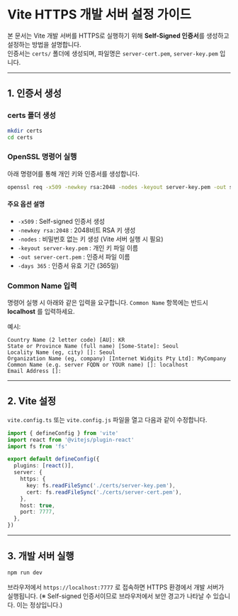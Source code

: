 # Vite HTTPS 개발 서버 설정 가이드

본 문서는 Vite 개발 서버를 HTTPS로 실행하기 위해 **Self-Signed 인증서**를 생성하고 설정하는 방법을 설명합니다.  
인증서는 `certs/` 폴더에 생성되며, 파일명은 `server-cert.pem`, `server-key.pem` 입니다.

---

## 1. 인증서 생성

### certs 폴더 생성
```bash
mkdir certs
cd certs
```

### OpenSSL 명령어 실행

아래 명령어를 통해 개인 키와 인증서를 생성합니다.

```bash
openssl req -x509 -newkey rsa:2048 -nodes -keyout server-key.pem -out server-cert.pem -days 365
```

#### 주요 옵션 설명

* `-x509` : Self-signed 인증서 생성
* `-newkey rsa:2048` : 2048비트 RSA 키 생성
* `-nodes` : 비밀번호 없는 키 생성 (Vite 서버 실행 시 필요)
* `-keyout server-key.pem` : 개인 키 파일 이름
* `-out server-cert.pem` : 인증서 파일 이름
* `-days 365` : 인증서 유효 기간 (365일)

### Common Name 입력

명령어 실행 시 아래와 같은 입력을 요구합니다.
`Common Name` 항목에는 반드시 **localhost** 를 입력하세요.

예시:

```
Country Name (2 letter code) [AU]: KR
State or Province Name (full name) [Some-State]: Seoul
Locality Name (eg, city) []: Seoul
Organization Name (eg, company) [Internet Widgits Pty Ltd]: MyCompany
Common Name (e.g. server FQDN or YOUR name) []: localhost
Email Address []:
```

---

## 2. Vite 설정

`vite.config.ts` 또는 `vite.config.js` 파일을 열고 다음과 같이 수정합니다.

```ts
import { defineConfig } from 'vite'
import react from '@vitejs/plugin-react'
import fs from 'fs'

export default defineConfig({
  plugins: [react()],
  server: {
    https: {
      key: fs.readFileSync('./certs/server-key.pem'),
      cert: fs.readFileSync('./certs/server-cert.pem'),
    },
    host: true,
    port: 7777,
  },
})
```

---

## 3. 개발 서버 실행

```bash
npm run dev
```

브라우저에서 `https://localhost:7777` 로 접속하면 HTTPS 환경에서 개발 서버가 실행됩니다.
(※ Self-signed 인증서이므로 브라우저에서 보안 경고가 나타날 수 있습니다. 이는 정상입니다.)
